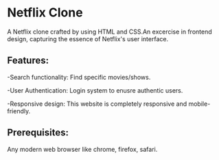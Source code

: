 # Netflix Clone
A Netflix clone crafted by using HTML and CSS.An excercise in frontend design, capturing the essence of Netflix's user interface.

## Features:
-Search functionality: Find specific movies/shows.

-User Authentication: Login system to enusre authentic users.

-Responsive design: This website is completely responsive and mobile-friendly.

## Prerequisites:
Any modern web browser like chrome, firefox, safari.


